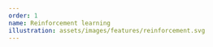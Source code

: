 ```yaml
---
order: 1
name: Reinforcement learning
illustration: assets/images/features/reinforcement.svg
---
```

